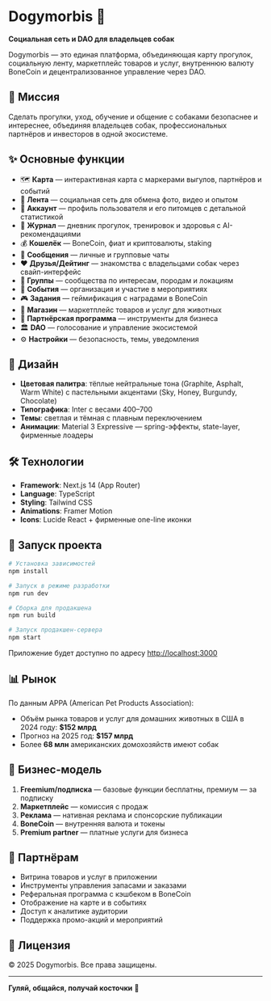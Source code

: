 # Dogymorbis 🐾

**Социальная сеть и DAO для владельцев собак**

Dogymorbis — это единая платформа, объединяющая карту прогулок, социальную ленту, маркетплейс товаров и услуг, внутреннюю валюту BoneCoin и децентрализованное управление через DAO.

## 🎯 Миссия

Сделать прогулки, уход, обучение и общение с собаками безопаснее и интереснее, объединяя владельцев собак, профессиональных партнёров и инвесторов в одной экосистеме.

## ✨ Основные функции

- 🗺️ **Карта** — интерактивная карта с маркерами выгулов, партнёров и событий
- 📱 **Лента** — социальная сеть для обмена фото, видео и опытом
- 👤 **Аккаунт** — профиль пользователя и его питомцев с детальной статистикой
- 📔 **Журнал** — дневник прогулок, тренировок и здоровья с AI-рекомендациями
- 💰 **Кошелёк** — BoneCoin, фиат и криптовалюты, staking
- 💬 **Сообщения** — личные и групповые чаты
- ❤️ **Друзья/Дейтинг** — знакомства с владельцами собак через свайп-интерфейс
- 👥 **Группы** — сообщества по интересам, породам и локациям
- 🎉 **События** — организация и участие в мероприятиях
- 🎮 **Задания** — геймификация с наградами в BoneCoin
- 🛒 **Магазин** — маркетплейс товаров и услуг для животных
- 🤝 **Партнёрская программа** — инструменты для бизнеса
- 🏛️ **DAO** — голосование и управление экосистемой
- ⚙️ **Настройки** — безопасность, темы, уведомления

## 🎨 Дизайн

- **Цветовая палитра**: тёплые нейтральные тона (Graphite, Asphalt, Warm White) с пастельными акцентами (Sky, Honey, Burgundy, Chocolate)
- **Типографика**: Inter с весами 400–700
- **Темы**: светлая и тёмная с плавным переключением
- **Анимации**: Material 3 Expressive — spring-эффекты, state-layer, фирменные лоадеры

## 🛠️ Технологии

- **Framework**: Next.js 14 (App Router)
- **Language**: TypeScript
- **Styling**: Tailwind CSS
- **Animations**: Framer Motion
- **Icons**: Lucide React + фирменные one-line иконки

## 🚀 Запуск проекта

```bash
# Установка зависимостей
npm install

# Запуск в режиме разработки
npm run dev

# Сборка для продакшена
npm run build

# Запуск продакшен-сервера
npm start
```

Приложение будет доступно по адресу [http://localhost:3000](http://localhost:3000)

## 📊 Рынок

По данным APPA (American Pet Products Association):
- Объём рынка товаров и услуг для домашних животных в США в 2024 году: **$152 млрд**
- Прогноз на 2025 год: **$157 млрд**
- Более **68 млн** американских домохозяйств имеют собак

## 💼 Бизнес-модель

1. **Freemium/подписка** — базовые функции бесплатны, премиум — за подписку
2. **Маркетплейс** — комиссия с продаж
3. **Реклама** — нативная реклама и спонсорские публикации
4. **BoneCoin** — внутренняя валюта и токены
5. **Premium partner** — платные услуги для бизнеса

## 🤝 Партнёрам

- Витрина товаров и услуг в приложении
- Инструменты управления запасами и заказами
- Реферальная программа с кэшбеком в BoneCoin
- Отображение на карте и в событиях
- Доступ к аналитике аудитории
- Поддержка промо-акций и мероприятий

## 📄 Лицензия

© 2025 Dogymorbis. Все права защищены.

---

**Гуляй, общайся, получай косточки** 🦴


